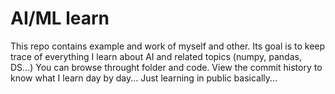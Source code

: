 # AI/ML learn

This repo contains example and work of myself and other. Its goal is to keep trace of everything I learn about AI and related topics (numpy, pandas, DS...)
You can browse throught folder and code. View the commit history to know what I learn day by day...
Just learning in public basically...
